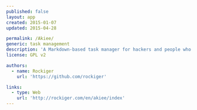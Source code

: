 ```yaml
---
published: false
layout: app
created: 2015-01-07
updated: 2015-04-28

permalink: /Akiee/
generic: task management
description: 'A Markdown-based task manager for hackers and people who build stuff.'
license: GPL v2

authors:
  - name: Rockiger
    url: 'https://github.com/rockiger'

links:
  - type: Web
    url: 'http://rockiger.com/en/akiee/index'
---
```

